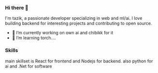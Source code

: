 ### Hi there 👋

I'm tazik, a passionate developer specializing in web and ml/ai. I love building backend for interesting projects and contributing to open source.

- 🔭 I’m currently working on own ai and chibikk for it
- 🌱 I’m learning torch....

### Skills
main skillset is React for frontend and Nodejs for backend. also python for ai and .Net for software
